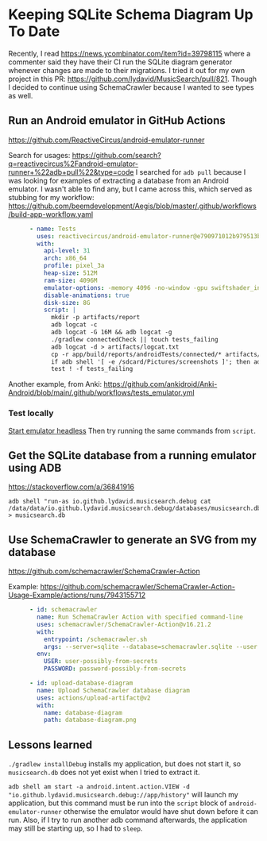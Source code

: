 
# Keeping SQLite Schema Diagram Up To Date

Recently, I read https://news.ycombinator.com/item?id=39798115 where a commenter said they have their CI run the SQLite diagram generator whenever changes are made to their migrations. 
I tried it out for my own project in this PR: https://github.com/lydavid/MusicSearch/pull/821. Though I decided to continue using SchemaCrawler because I wanted to see types as well.

## Run an Android emulator in GitHub Actions
https://github.com/ReactiveCircus/android-emulator-runner

Search for usages: https://github.com/search?q=reactivecircus%2Fandroid-emulator-runner+%22adb+pull%22&type=code
I searched for `adb pull` because I was looking for examples of extracting a database from an Android emulator. I wasn't able to find any, but I came across this, which served as stubbing for my workflow: https://github.com/beemdevelopment/Aegis/blob/master/.github/workflows/build-app-workflow.yaml

```yml
      - name: Tests
        uses: reactivecircus/android-emulator-runner@e790971012b979513b4e2fe70d4079bc0ca8a1ae
        with:
          api-level: 31
          arch: x86_64
          profile: pixel_3a
          heap-size: 512M
          ram-size: 4096M
          emulator-options: -memory 4096 -no-window -gpu swiftshader_indirect -noaudio -no-boot-anim -camera-back none
          disable-animations: true
          disk-size: 8G
          script: |
            mkdir -p artifacts/report
            adb logcat -c
            adb logcat -G 16M && adb logcat -g
            ./gradlew connectedCheck || touch tests_failing
            adb logcat -d > artifacts/logcat.txt
            cp -r app/build/reports/androidTests/connected/* artifacts/report/
            if adb shell '[ -e /sdcard/Pictures/screenshots ]'; then adb pull /sdcard/Pictures/screenshots artifacts/; fi
            test ! -f tests_failing
```

Another example, from Anki: https://github.com/ankidroid/Anki-Android/blob/main/.github/workflows/tests_emulator.yml

### Test locally
[Start emulator headless](til/emulator/start-emulator-emulator.md#Start%20emulator%20headless)
Then try running the same commands from `script`.

## Get the SQLite database from a running emulator using ADB
https://stackoverflow.com/a/36841916
```
adb shell "run-as io.github.lydavid.musicsearch.debug cat /data/data/io.github.lydavid.musicsearch.debug/databases/musicsearch.db" > musicsearch.db
```


## Use SchemaCrawler to generate an SVG from my database
https://github.com/schemacrawler/SchemaCrawler-Action

Example: https://github.com/schemacrawler/SchemaCrawler-Action-Usage-Example/actions/runs/7943155712
```yml
      - id: schemacrawler
        name: Run SchemaCrawler Action with specified command-line
        uses: schemacrawler/SchemaCrawler-Action@v16.21.2
        with:
          entrypoint: /schemacrawler.sh
          args: --server=sqlite --database=schemacrawler.sqlite --user:env USER --password:env PASSWORD --info-level=standard --command=brief --output-file database-diagram.png --log-level=CONFIG
        env:
          USER: user-possibly-from-secrets
          PASSWORD: password-possibly-from-secrets

      - id: upload-database-diagram
        name: Upload SchemaCrawler database diagram
        uses: actions/upload-artifact@v2
        with:
          name: database-diagram
          path: database-diagram.png
```


## Lessons learned

`./gradlew installDebug` installs my application, but does not start it, so `musicsearch.db` does not yet exist when I tried to extract it.

`adb shell am start -a android.intent.action.VIEW -d "io.github.lydavid.musicsearch.debug://app/history"` will launch my application, but this command must be run into the `script` block of `android-emulator-runner` otherwise the emulator would have shut down before it can run. Also, if I try to run another adb command afterwards, the application may still be starting up, so I had to `sleep`.
